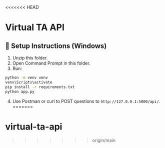 <<<<<<< HEAD
# Virtual TA API

## 🔧 Setup Instructions (Windows)

1. Unzip this folder.
2. Open Command Prompt in this folder.
3. Run:
```bash
python -m venv venv
venv\Scripts\activate
pip install -r requirements.txt
python app.py
```

4. Use Postman or curl to POST questions to `http://127.0.0.1:5000/api/`.
=======
# virtual-ta-api
>>>>>>> origin/main
